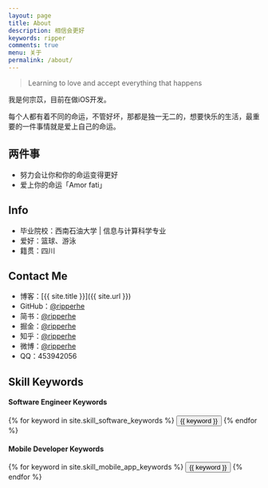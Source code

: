 ```yaml
---
layout: page
title: About
description: 相信会更好
keywords: ripper
comments: true
menu: 关于
permalink: /about/
---
```


> Learning to love and accept everything that happens

我是何宗苡，目前在做iOS开发。

每个人都有着不同的命运，不管好坏，那都是独一无二的，想要快乐的生活，最重要的一件事情就是爱上自己的命运。

## 两件事
* 努力会让你和你的命运变得更好
* 爱上你的命运「Amor fati」

## Info

* 毕业院校：西南石油大学 \| 信息与计算科学专业
* 爱好：篮球、游泳
* 籍贯：四川

## Contact Me

* 博客：[{{ site.title }}]({{ site.url }})
* GitHub：[@ripperhe](https://github.com/ripperhe)
* 简书：[@ripperhe](http://www.jianshu.com/users/b9249fb85d5d/latest_articles)
* 掘金：[@ripperhe](http://gold.xitu.io/user/5815dfbdbf22ec006892f92f)
* 知乎：[@ripperhe](https://www.zhihu.com/people/ripperhe)
* 微博：[@ripperhe](http://weibo.com/ripperhe)
* QQ：453942056

## Skill Keywords

#### Software Engineer Keywords
<div class="btn-inline">
    {% for keyword in site.skill_software_keywords %}
    <button class="btn btn-outline" type="button">{{ keyword }}</button>
    {% endfor %}
</div>

#### Mobile Developer Keywords
<div class="btn-inline">
    {% for keyword in site.skill_mobile_app_keywords %}
    <button class="btn btn-outline" type="button">{{ keyword }}</button>
    {% endfor %}
</div>
